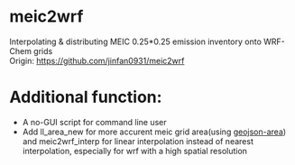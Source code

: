 # meic2wrf
Interpolating &amp; distributing MEIC 0.25*0.25 emission inventory onto WRF-Chem grids  
Origin: https://github.com/jinfan0931/meic2wrf  

# Additional function:
* A no-GUI script for command line user
* Add ll_area_new for more accurent meic grid area(using [geojson-area](https://github.com/scisco/area)) and meic2wrf_interp for linear interpolation instead of nearest interpolation, especially for wrf with a high spatial resolution
